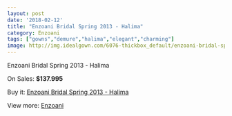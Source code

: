 ```yaml
---
layout: post
date: '2018-02-12'
title: "Enzoani Bridal Spring 2013 - Halima"
category: Enzoani
tags: ["gowns","demure","halima","elegant","charming"]
image: http://img.idealgown.com/6076-thickbox_default/enzoani-bridal-spring-2013-halima.jpg
---
```

Enzoani Bridal Spring 2013 - Halima

On Sales: **$137.995**
<a href="https://www.idealgown.com/en/enzoani/2629-enzoani-bridal-spring-2013-halima.html"><amp-img layout="responsive" width="600" height="600" src="//img.idealgown.com/6076-thickbox_default/enzoani-bridal-spring-2013-halima.jpg" alt="Enzoani Bridal Spring 2013 - Halima 0" /></a>
<a href="https://www.idealgown.com/en/enzoani/2629-enzoani-bridal-spring-2013-halima.html"><amp-img layout="responsive" width="600" height="600" src="//img.idealgown.com/6077-thickbox_default/enzoani-bridal-spring-2013-halima.jpg" alt="Enzoani Bridal Spring 2013 - Halima 1" /></a>

Buy it: [Enzoani Bridal Spring 2013 - Halima](https://www.idealgown.com/en/enzoani/2629-enzoani-bridal-spring-2013-halima.html "Enzoani Bridal Spring 2013 - Halima")

View more: [Enzoani](https://www.idealgown.com/en/32-enzoani "Enzoani")